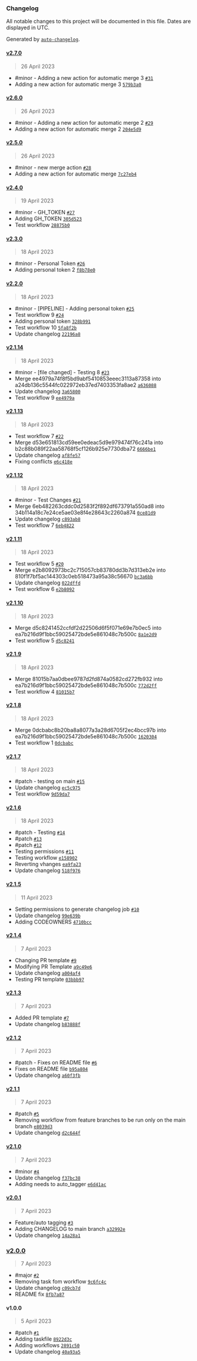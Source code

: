 ### Changelog

All notable changes to this project will be documented in this file. Dates are displayed in UTC.

Generated by [`auto-changelog`](https://github.com/CookPete/auto-changelog).

#### [v2.7.0](https://github.com/cadorin-co/changelog/compare/v2.6.0...v2.7.0)

> 26 April 2023

- #minor - Adding a new action for automatic merge 3 [`#31`](https://github.com/cadorin-co/changelog/pull/31)
- Adding a new action for automatic merge 3 [`579b3a0`](https://github.com/cadorin-co/changelog/commit/579b3a0ac7b88606e50528c27604bbbe654fb0d1)

#### [v2.6.0](https://github.com/cadorin-co/changelog/compare/v2.5.0...v2.6.0)

> 26 April 2023

- #minor - Adding a new action for automatic merge 2 [`#29`](https://github.com/cadorin-co/changelog/pull/29)
- Adding a new action for automatic merge 2 [`204e5d9`](https://github.com/cadorin-co/changelog/commit/204e5d9db4ed225bf7f5bbe377bc9eafce9804d0)

#### [v2.5.0](https://github.com/cadorin-co/changelog/compare/v2.4.0...v2.5.0)

> 26 April 2023

- #minor - new merge action [`#28`](https://github.com/cadorin-co/changelog/pull/28)
- Adding a new action for automatic merge [`7c27eb4`](https://github.com/cadorin-co/changelog/commit/7c27eb491e5aa181ae679b864acb8805f3244b05)

#### [v2.4.0](https://github.com/cadorin-co/changelog/compare/v2.3.0...v2.4.0)

> 19 April 2023

- #minor - GH_TOKEN [`#27`](https://github.com/cadorin-co/changelog/pull/27)
- Adding GH_TOKEN [`305d523`](https://github.com/cadorin-co/changelog/commit/305d5238187ea149914db000ce4b3fe5a2f7eb24)
- Test workflow [`28875b0`](https://github.com/cadorin-co/changelog/commit/28875b06f494d7853d22e7369cdd7c5698c2fd07)

#### [v2.3.0](https://github.com/cadorin-co/changelog/compare/v2.2.0...v2.3.0)

> 18 April 2023

- #minor - Personal Token [`#26`](https://github.com/cadorin-co/changelog/pull/26)
- Adding personal token 2 [`f8b78e0`](https://github.com/cadorin-co/changelog/commit/f8b78e074fc6bed44636bbab51f33d8055d0d4a8)

#### [v2.2.0](https://github.com/cadorin-co/changelog/compare/v2.1.14...v2.2.0)

> 18 April 2023

- #minor - [PIPELINE] - Adding personal token [`#25`](https://github.com/cadorin-co/changelog/pull/25)
- Test workflow 9 [`#24`](https://github.com/cadorin-co/changelog/pull/24)
- Adding personal token [`328b991`](https://github.com/cadorin-co/changelog/commit/328b9914df3383c5b2a2a279608c3675664f621e)
- Test workflow 10 [`5fa8f2b`](https://github.com/cadorin-co/changelog/commit/5fa8f2b6a5130b6352105e0779824742df1ffc03)
- Update changelog [`22196a8`](https://github.com/cadorin-co/changelog/commit/22196a84aeb2d13bc1bd77dfa6d7ad2fded3dcfe)

#### [v2.1.14](https://github.com/cadorin-co/changelog/compare/v2.1.13...v2.1.14)

> 18 April 2023

- #minor - [file changed] - Testing 8 [`#23`](https://github.com/cadorin-co/changelog/pull/23)
- Merge ee4979a74f8f5bd9abf5410853eeec3113a87358 into a24db136c5544fc022972eb37ed7403353fa8ae2 [`a636088`](https://github.com/cadorin-co/changelog/commit/a636088ba8f2a97afdf2c639bf70db8a5195111f)
- Update changelog [`3a65800`](https://github.com/cadorin-co/changelog/commit/3a65800eb9e94babf084bbaefffcd1952ba621ae)
- Test workflow 9 [`ee4979a`](https://github.com/cadorin-co/changelog/commit/ee4979a74f8f5bd9abf5410853eeec3113a87358)

#### [v2.1.13](https://github.com/cadorin-co/changelog/compare/v2.1.12...v2.1.13)

> 18 April 2023

- Test workflow 7 [`#22`](https://github.com/cadorin-co/changelog/pull/22)
- Merge d53e651813cd59ee0edeac5d9e979474f76c241a into b2c88b089f22aa58768f5cf126b925e7730dba72 [`6666be1`](https://github.com/cadorin-co/changelog/commit/6666be12c59bd7cc450cb4c967dac6e0b03631b3)
- Update changelog [`af8fe57`](https://github.com/cadorin-co/changelog/commit/af8fe572b9aed1c62aa10bef583f840530648bd8)
- Fixing conflicts [`e6c418e`](https://github.com/cadorin-co/changelog/commit/e6c418ed53bffa921dbf06a715c3c4ed837c873f)

#### [v2.1.12](https://github.com/cadorin-co/changelog/compare/v2.1.11...v2.1.12)

> 18 April 2023

- #minor - Test Changes [`#21`](https://github.com/cadorin-co/changelog/pull/21)
- Merge 6eb482263cddc0d2583f2f892df673791a550ad8 into 34b114a18c7e24ce5ae03e8f4e28643c2260a874 [`0ce81d9`](https://github.com/cadorin-co/changelog/commit/0ce81d957943169a065a15aa8b9ee4ed20c4b349)
- Update changelog [`c893ab8`](https://github.com/cadorin-co/changelog/commit/c893ab8c652847a057002cb9f5595a6c349dd592)
- Test workflow 7 [`6eb4822`](https://github.com/cadorin-co/changelog/commit/6eb482263cddc0d2583f2f892df673791a550ad8)

#### [v2.1.11](https://github.com/cadorin-co/changelog/compare/v2.1.10...v2.1.11)

> 18 April 2023

- Test workflow 5 [`#20`](https://github.com/cadorin-co/changelog/pull/20)
- Merge e2b8092973bc2c715057cb83780dd3b7d313eb2e into 810f1f7bf5ac144303c0eb518473a95a38c56670 [`bc3a6bb`](https://github.com/cadorin-co/changelog/commit/bc3a6bb129b720529d00b253554272260fd35976)
- Update changelog [`022dffd`](https://github.com/cadorin-co/changelog/commit/022dffda593262d8d1f7110469423f26abd3dafb)
- Test workflow 6 [`e2b8092`](https://github.com/cadorin-co/changelog/commit/e2b8092973bc2c715057cb83780dd3b7d313eb2e)

#### [v2.1.10](https://github.com/cadorin-co/changelog/compare/v2.1.9...v2.1.10)

> 18 April 2023

- Merge d5c8241452ccfdf2d22506d6f5f071e69e7b0ec5 into ea7b216d9f1bbc59025472bde5e861048c7b500c [`8a1e2d9`](https://github.com/cadorin-co/changelog/commit/8a1e2d9f996ce64d1498ddde92cb78031f53868d)
- Test workflow 5 [`d5c8241`](https://github.com/cadorin-co/changelog/commit/d5c8241452ccfdf2d22506d6f5f071e69e7b0ec5)

#### [v2.1.9](https://github.com/cadorin-co/changelog/compare/v2.1.8...v2.1.9)

> 18 April 2023

- Merge 81015b7aa0dbee9787d2fd874a0582cd272fb932 into ea7b216d9f1bbc59025472bde5e861048c7b500c [`772d2ff`](https://github.com/cadorin-co/changelog/commit/772d2ffb4249f12bd498709adaada7d7d4732316)
- Test workflow 4 [`81015b7`](https://github.com/cadorin-co/changelog/commit/81015b7aa0dbee9787d2fd874a0582cd272fb932)

#### [v2.1.8](https://github.com/cadorin-co/changelog/compare/v2.1.7...v2.1.8)

> 18 April 2023

- Merge 0dcbabc8b20ba8a8077a3a28d6705f2ec4bcc97b into ea7b216d9f1bbc59025472bde5e861048c7b500c [`1620304`](https://github.com/cadorin-co/changelog/commit/16203044a693286f30feee2b7fdce9612fb98865)
- Test workflow 1 [`0dcbabc`](https://github.com/cadorin-co/changelog/commit/0dcbabc8b20ba8a8077a3a28d6705f2ec4bcc97b)

#### [v2.1.7](https://github.com/cadorin-co/changelog/compare/v2.1.6...v2.1.7)

> 18 April 2023

- #patch - testing on main [`#15`](https://github.com/cadorin-co/changelog/pull/15)
- Update changelog [`ec5c975`](https://github.com/cadorin-co/changelog/commit/ec5c975a257d3df4b2301b2cbc7e9586f3ac50c6)
- Test workflow [`9d59da7`](https://github.com/cadorin-co/changelog/commit/9d59da75943420a016968b797ffe3269b36a1e99)

#### [v2.1.6](https://github.com/cadorin-co/changelog/compare/v2.1.5...v2.1.6)

> 18 April 2023

- #patch - Testing [`#14`](https://github.com/cadorin-co/changelog/pull/14)
- #patch [`#13`](https://github.com/cadorin-co/changelog/pull/13)
- #patch [`#12`](https://github.com/cadorin-co/changelog/pull/12)
- Testing permissions [`#11`](https://github.com/cadorin-co/changelog/pull/11)
- Testing workflow [`e158902`](https://github.com/cadorin-co/changelog/commit/e158902f3fb8f985dd00838aa9f4a100c9a7add7)
- Reverting vhanges [`ea9fa23`](https://github.com/cadorin-co/changelog/commit/ea9fa2326ca2fde44dc6a7a59d41dd776e79f8ea)
- Update changelog [`518f976`](https://github.com/cadorin-co/changelog/commit/518f97679cfe45de99f4d74e0bcb2a09ad79e6f6)

#### [v2.1.5](https://github.com/cadorin-co/changelog/compare/v2.1.4...v2.1.5)

> 11 April 2023

- Setting permissions to generate changelog job [`#10`](https://github.com/cadorin-co/changelog/pull/10)
- Update changelog [`99e639b`](https://github.com/cadorin-co/changelog/commit/99e639b0e14282a74bee7e7bb61f5e7431c33e2e)
- Adding CODEOWNERS [`4710bcc`](https://github.com/cadorin-co/changelog/commit/4710bcc9965b07665217284bfa4b80a8a9198a60)

#### [v2.1.4](https://github.com/cadorin-co/changelog/compare/v2.1.3...v2.1.4)

> 7 April 2023

- Changing PR template [`#9`](https://github.com/cadorin-co/changelog/pull/9)
- Modifying PR Template [`a9c49e6`](https://github.com/cadorin-co/changelog/commit/a9c49e66cb304f0a3fcc403f3353eeaae2d42646)
- Update changelog [`a004af4`](https://github.com/cadorin-co/changelog/commit/a004af428bfd4c91cd5f7cab6e7615f6c3c15b46)
- Testing PR template [`03bbb97`](https://github.com/cadorin-co/changelog/commit/03bbb9766b66dfe8bc9640440104a9c46d093a24)

#### [v2.1.3](https://github.com/cadorin-co/changelog/compare/v2.1.2...v2.1.3)

> 7 April 2023

- Added PR template [`#7`](https://github.com/cadorin-co/changelog/pull/7)
- Update changelog [`b83888f`](https://github.com/cadorin-co/changelog/commit/b83888f9cd01c60ecfca9b3d3ac9bf55908b43ef)

#### [v2.1.2](https://github.com/cadorin-co/changelog/compare/v2.1.1...v2.1.2)

> 7 April 2023

- #patch - Fixes on README file [`#6`](https://github.com/cadorin-co/changelog/pull/6)
- Fixes on README file [`b95a804`](https://github.com/cadorin-co/changelog/commit/b95a80476c402d4c63ae1665171c118d8293c3f9)
- Update changelog [`a60f3fb`](https://github.com/cadorin-co/changelog/commit/a60f3fb3f0728821a0545a550080ce88ff203961)

#### [v2.1.1](https://github.com/cadorin-co/changelog/compare/v2.1.0...v2.1.1)

> 7 April 2023

- #patch [`#5`](https://github.com/cadorin-co/changelog/pull/5)
- Removing workflow from feature branches to be run only on the main branch [`e8039d3`](https://github.com/cadorin-co/changelog/commit/e8039d31150befe4c9f0d7e3b3221c3e9688d0b6)
- Update changelog [`d2c644f`](https://github.com/cadorin-co/changelog/commit/d2c644f04bf20ce57bf9f6314b928a4c19b24554)

#### [v2.1.0](https://github.com/cadorin-co/changelog/compare/v2.0.1...v2.1.0)

> 7 April 2023

- #minor [`#4`](https://github.com/cadorin-co/changelog/pull/4)
- Update changelog [`f37bc38`](https://github.com/cadorin-co/changelog/commit/f37bc3855697ad228b3a9c43f923816a686552af)
- Adding needs to auto_tagger [`e6d41ac`](https://github.com/cadorin-co/changelog/commit/e6d41ac7837cc25d440f071085f37441321feb7a)

#### [v2.0.1](https://github.com/cadorin-co/changelog/compare/v2.0.0...v2.0.1)

> 7 April 2023

- Feature/auto tagging [`#3`](https://github.com/cadorin-co/changelog/pull/3)
- Adding CHANGELOG to main branch [`a32992e`](https://github.com/cadorin-co/changelog/commit/a32992ec19c344f91b0ca1af8c0c387d5dad54d2)
- Update changelog [`14a28a1`](https://github.com/cadorin-co/changelog/commit/14a28a1c77e6a07f14039217ee612c4b254478fb)

### [v2.0.0](https://github.com/cadorin-co/changelog/compare/v1.0.0...v2.0.0)

> 7 April 2023

- #major [`#2`](https://github.com/cadorin-co/changelog/pull/2)
- Removing task fom workflow [`9c6fc4c`](https://github.com/cadorin-co/changelog/commit/9c6fc4c84eb4c261592e81f0b462f46bde821bc3)
- Update changelog [`c09cb7d`](https://github.com/cadorin-co/changelog/commit/c09cb7d143a8964d91667032dfc15763c59ff89a)
- README fix [`8fb7a87`](https://github.com/cadorin-co/changelog/commit/8fb7a871a4ebb815585b26b1e7725a780bc8daea)

#### v1.0.0

> 5 April 2023

- #patch [`#1`](https://github.com/cadorin-co/changelog/pull/1)
- Adding taskfile [`8922d3c`](https://github.com/cadorin-co/changelog/commit/8922d3cf60070b7f3e2dfd4ca1b269a69552a129)
- Adding workflows [`2891c50`](https://github.com/cadorin-co/changelog/commit/2891c507bc37a66e6b4998729aa2f3adc56789bc)
- Update changelog [`40a93a5`](https://github.com/cadorin-co/changelog/commit/40a93a541e90f909a753cd489e94e80311759e7f)
